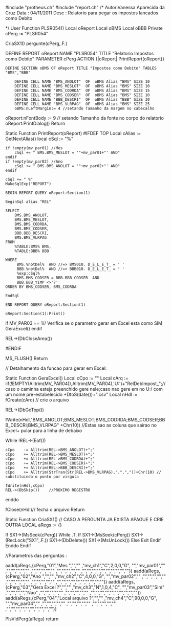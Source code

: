 #include "protheus.ch"
#include "report.ch"
/*
	Autor:Vanessa Aparecida da Cruz
	Data : 04/11/2011
	Desc : Relatorio para pegar os impostos lancados como Debito 
	
*/
User Function PLSR054()
Local oReport
Local oBMS
Local oBBB
Private cPerg := "PLSR054"

CriaSX1()
pergunte(cPerg,.F.)

DEFINE REPORT oReport NAME "PLSR054" TITLE "Relatorio Impostos como Debito" PARAMETER cPerg ACTION {|oReport| PrintReport(oReport)}


	DEFINE SECTION oBMS OF oReport TITLE "Impostos como Debito" TABLES "BMS","BBB"
	
		DEFINE CELL NAME "BMS_ANOLOT"  OF  oBMS Alias "BMS" SIZE 10
		DEFINE CELL NAME "BMS_MESLOT"  OF  oBMS Alias "BMS" SIZE 10 
		DEFINE CELL NAME "BMS_CODRDA"  OF  oBMS Alias "BMS" SIZE 15
		DEFINE CELL NAME "BMS_CODSER"  OF  oBMS Alias "BMS" SIZE 10
		DEFINE CELL NAME "BBB_DESCRI"  OF  oBMS Alias "BBB" SIZE 30
		DEFINE CELL NAME "BMS_VLRPAG"  OF  oBMS Alias "BMS" SIZE 25
 		oBMS:nLeftMargin:= 4 //setando Tamanho da margem no cabecalho
		
oReport:nFontBody := 9  // setando Tamanho da fonte no corpo do relatorio
oReport:PrintDialog()
Return

Static Function PrintReport(oReport)
#IFDEF TOP
	Local cAlias := GetNextAlias()
	local cSql := "%"
	
	if !empty(mv_par01) //Mes 
		cSql += " BMS.BMS_MESLOT = '"+mv_par01+"' AND"
	endif
	if !empty(mv_par02) //Ano 
		cSql += " BMS.BMS_ANOLOT = '"+mv_par02+"' AND"
	endif 
	
	cSql += " %"
	MakeSqlExp("REPORT")
			
	BEGIN REPORT QUERY oReport:Section(1)
	
	BeginSql alias "REL"
	                          
	SELECT 
		BMS.BMS_ANOLOT, 
	    BMS.BMS_MESLOT, 
	    BMS.BMS_CODRDA, 
	    BMS.BMS_CODSER, 
	    BBB.BBB_DESCRI, 
	    BMS.BMS_VLRPAG	                       
	FROM 
		%TABLE:BMS% BMS,
		%TABLE:BBB% BBB
	
	WHERE 
	     BMS.%notDel%  AND //=> BMS010. D_E_L_E_T_ = ' ' 
	     BBB.%notDel%  AND //=> BBB010. D_E_L_E_T_ = ' ' 
	     %exp:cSql%     
	     BMS.BMS_CODSER = BBB.BBB_CODSER  AND
	     BBB.BBB_YIMP <>'7'        
	ORDER BY BMS_CODSER, BMS_CODRDA
	
	EndSql
		
	END REPORT QUERY oReport:Section(1)
	
	oReport:Section(1):Print()

if MV_PAR03 == 1// Verifica se o parametro gerar em Excel esta como SIM
	GeraExcel()
endif

REL->(DbCloseArea())

#ENDIF

MS_FLUSH()
Return   

// Detalhamento da funcao para gerar em  Excel:

Static Function GeraExcel()
Local cCpo	:= ""
Local cArq	:= iif(!EMPTY(Alltrim(MV_PAR04)),Alltrim(MV_PAR04),'U:\')+"RelDebImpost_";// caso o caminha esteja preenchido gere nele;caso nao gere em no U:/ com um nome pre-estabelecido
			    	+DtoS(date())+".csv"
Local nHdl	:= fCreate(cArq) // crie o arquivo
	
REL->(DbGoTop())

fWrite(nHdl,"BMS_ANOLOT;BMS_MESLOT;BMS_CODRDA;BMS_CODSER;BBB_DESCRI;BMS_VLRPAG" +Chr(10)) //Estas sao as coluna que sairao no Excel+ pular para a linha de debaixo 

While !REL->(Eof())
	
	cCpo	:= Alltrim(REL->BMS_ANOLOT)+";"
	cCpo	+= Alltrim(REL->BMS_MESLOT)+";"
	cCpo    += Alltrim(REL->BMS_CODRDA)+";" 
	cCpo	+= Alltrim(REL->BMS_CODSER)+";"
	cCpo	+= Alltrim(REL->BBB_DESCRI)+";"
	cCpo	+= Alltrim(StrTran(Str(REL->BMS_VLRPAG),".",","))+Chr(10) // substituindo o ponto por virgula
	
	fWrite(nHdl,cCpo)
	REL->(DbSkip())	   //PROXIMO REGISTRO
enddo

fClose(nHdl)// fecha o arquivo
Return

Static Function CriaSX1()  // CASO A PERGUNTA JA EXISTA APAGUE E CRIE OUTRA
LOCAL aRegs	:=	{}

If  SX1->(MsSeek(cPerg))
	While .T.
		If  SX1->(MsSeek(cPerg))
			SX1->(RecLock("SX1",.F.))
			SX1->(DbDelete())
			SX1->(MsUnLock())
		Else
			Exit
		Endif
	Enddo
Endif  

//Parametros das perguntas : 

aadd(aRegs,{cPerg,"01","Mes	    	    ","",""    	,"mv_ch1","C",2,0,0,"G",    "","mv_par01",""          ,"","","","",""            ,"","","","",""		            ,"","","","",""				    ,"","","","","","","","","",""})
aadd(aRegs,{cPerg,"02","Ano	    		","",""	    ,"mv_ch2","C",4,0,0,"G",    "","mv_par02",""          ,"","","","",""            ,"","","","",""		            ,"","","","",""					,"","","","","","","","","",""})
aadd(aRegs,{cPerg,"03","Gera Excel	   ?","",""	    ,"mv_ch3","N",1,0,4,"C",	"","mv_par03","Sim"       ,"","","","","Nao"    	 ,"","","","",""    		        ,"","","","",""     	        ,"","","","","","","","","",""})
aadd(aRegs,{cPerg,"04","Local arquivo  ?","",""	    ,"mv_ch4","C",90,0,0,"G",	"","mv_par04",""	      ,"","","","",""			 ,"","","","",""			        ,"","","","",""			        ,"","","","","","","","","",""})

PlsVldPerg(aRegs)
return